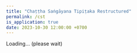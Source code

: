 ```yaml
---
title: "Chaṭṭha Saṅgāyana Tipiṭaka Restructured"
permalink: /cst
is_application: true
date: 2023-10-30 12:00:00 +0700
---
```


<div id="toolbar" class="fixed" style="display:none;padding-top:3px;padding-bottom:10px;z-index:10;">
<span class="toolbarbg">
<button onClick="bcUtil.toggleToolBar(cstReader);"><svg class="icon"><use xlink:href="/assets/fontawesome/custom.svg#window-maximize"></use></svg></button>
<select id="headselector" style="width:15em;" onChange="cstReader.goHead();"></select>
<select id="subheadselector" style="width:15em;display:none;" onChange="cstReader.goSubhead();"></select>
<select id="paranumselector" onChange="cstReader.goParaNum();"></select>
<label for="withnotes" title="Show redactional notes"><input type="checkbox" id="withnotes" onClick="cstReader.updateDisplay();" checked><svg class="icon"><use xlink:href="/assets/fontawesome/custom.svg#sticky-note"></use></svg></label>
<span id="exegbar" style="display:none;">
<label for="syncexeg" title="Synchronize with exegesis"><input type="checkbox" id="syncexeg" onClick="cstReader.syncExegesis();"><svg class="icon"><use xlink:href="/assets/fontawesome/custom.svg#sync"></use></svg></label>
</span>
</span>
</div>
<div id="textdisplay" class="textdisplay">Loading... (please wait)</div>
<script src="/assets/js/cstreader.js"></script>
<script src="/assets/js/pako_inflate.min.js"></script>
<script>
window.cstReader = cstReader;
cstReader.cst_url = "{{ site.cst_url }}";
cstReader.util = bcUtil;
cstReader.loadCstInfo();
</script>
